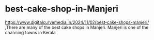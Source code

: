 # best-cake-shop-in-Manjeri
https://www.digitalcurvemedia.in/2024/11/02/best-cake-shops-manjeri/ ,There are many of the best cake shops in Manjeri. Manjeri is one of the charming towns in Kerala
